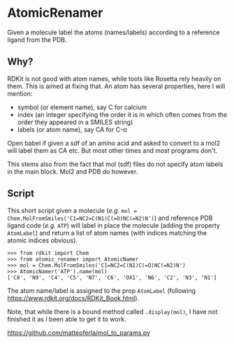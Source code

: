 # AtomicRenamer

Given a molecule label the atoms (names/labels) according to a reference ligand from the PDB.

## Why?

RDKit is not good with atom names, while tools like Rosetta rely heavily on them. This is aimed at fixing that. An atom has several properties, here I will mention:

* symbol (or element name), say C for calcium
* index (an integer specifying the order it is in which often comes from the order they appeared in a SMILES string)
* labels (or atom name), say CA for C-&alpha;

Open babel if given a sdf of an amino acid and asked to convert to a mol2 will label them as CA etc. But most other times and most programs don't.

This stems also from the fact that mol (sdf) files do not specify atom labels in the main block. Mol2 and PDB do however.

## Script
This short script given a molecule (_e.g._ `mol = Chem.MolFromSmiles('C1=NC2=C(N1)C(=O)NC(=N2)N')`) and reference PDB ligand code (_e.g._ `ATP`) will label in place the molecule (adding the property `AtomLabel`) and return a list of atom names (with indices matching the atomic indices obvious).

    >>> from rdkit import Chem
    >>> from atomic_renamer import AtomicNamer
    >>> mol = Chem.MolFromSmiles('C1=NC2=C(N1)C(=O)NC(=N2)N')
    >>> AtomicNamer('ATP').name(mol)
    ['C8', 'N9', 'C4', 'C5', 'N7', 'C6', 'OX1', 'N6', 'C2', 'N3', 'N1']
   
The atom name/label is assigned to the prop `AtomLabel` (following https://www.rdkit.org/docs/RDKit_Book.html).

Note, that while there is a bound method called `.display(mol)`, I have not finished it as I been able to get it to work. 

https://github.com/matteoferla/mol_to_params.py
